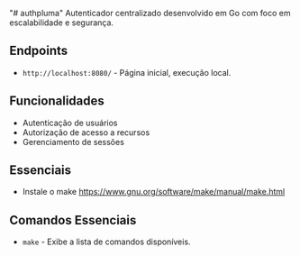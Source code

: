 "# authpluma" 
Autenticador centralizado desenvolvido em Go com foco em escalabilidade e segurança.

## Endpoints

- `http://localhost:8080/` - Página inicial, execução local.

## Funcionalidades

- Autenticação de usuários
- Autorização de acesso a recursos
- Gerenciamento de sessões

## Essenciais

- Instale o make https://www.gnu.org/software/make/manual/make.html

## Comandos Essenciais

- `make`        - Exibe a lista de comandos disponíveis.
